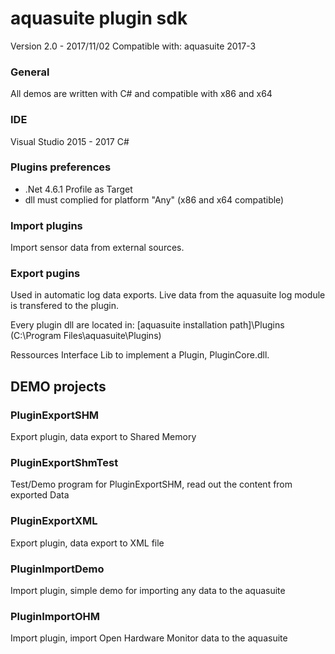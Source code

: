 # aquasuite plugin sdk
Version 2.0 - 2017/11/02
Compatible with: aquasuite 2017-3


### General
All demos are written with C# and compatible with x86 and x64

### IDE
Visual Studio 2015 - 2017 C#

### Plugins preferences
- .Net 4.6.1 Profile as Target
- dll must complied for platform "Any" (x86 and x64 compatible)

### Import plugins
Import sensor data from external sources.

### Export pugins
Used in automatic log data exports.
Live data from the aquasuite log module is transfered to the plugin.

Every plugin dll are located in:
[aquasuite installation path]\Plugins (C:\Program Files\aquasuite\Plugins)

Ressources
Interface Lib to implement a Plugin, PluginCore.dll. 


## DEMO projects

### PluginExportSHM
Export plugin, data export to Shared Memory

### PluginExportShmTest
Test/Demo program for PluginExportSHM, read out the content from exported Data

### PluginExportXML
Export plugin, data export to XML file

### PluginImportDemo
Import plugin, simple demo for importing any data to the aquasuite

### PluginImportOHM
Import plugin, import Open Hardware Monitor data to the aquasuite